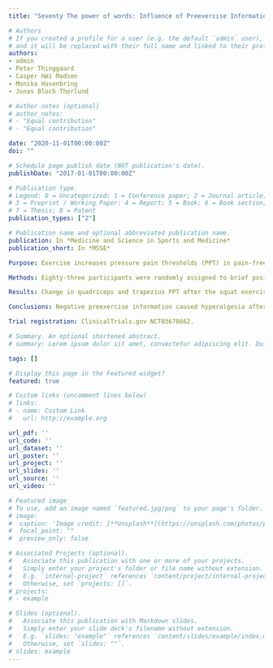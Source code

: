 ```yaml
---
title: "Seventy The power of words: Influence of Preexercise Information on Hypoalgesia after Exercise - Randomized Controlled Trial"

# Authors
# If you created a profile for a user (e.g. the default `admin` user), write the username (folder name) here 
# and it will be replaced with their full name and linked to their profile.
authors:
- admin
- Peter Thinggaard
- Casper Høi Madsen
- Monika Hasenbring
- Jonas Bloch Thorlund

# Author notes (optional)
# author_notes:
# - "Equal contribution"
# - "Equal contribution"

date: "2020-11-01T00:00:00Z"
doi: ""

# Schedule page publish date (NOT publication's date).
publishDate: "2017-01-01T00:00:00Z"

# Publication type.
# Legend: 0 = Uncategorized; 1 = Conference paper; 2 = Journal article;
# 3 = Preprint / Working Paper; 4 = Report; 5 = Book; 6 = Book section;
# 7 = Thesis; 8 = Patent
publication_types: ["2"]

# Publication name and optional abbreviated publication name.
publication: In *Medicine and Science in Sports and Medicine*
publication_short: In *MSSE*

Purpose: Exercise increases pressure pain thresholds (PPT) in pain-free individuals, known as exercise-induced hypoalgesia (EIH). Positive preexercise information can elicit higher EIH responses, but the effect of positive versus negative preexercise information on EIH is unknown. The primary aim of this randomized controlled trial was to compare EIH at the exercising thigh muscle after an isometric squat exercise between individuals receiving positive versus negative preexercise information about the effect of exercise on pain. Secondary aims were to compare EIH at nonexercising muscles between groups, and to investigate the relationship between participants' expectations and EIH.

Methods: Eighty-three participants were randomly assigned to brief positive (n = 28), neutral (n = 28) or negative (n = 27) verbal information. The neutral information group was included in the study as a reference group. Pressure pain thresholds at the thigh and trapezius muscles were assessed before and after the intervention (i.e., preexercise information+squat exercise). Expectations of pain relief were assessed using a numerical rating scale (-10 [most negative] to 10 [most positive]).

Results: Change in quadriceps and trapezius PPT after the squat exercise showed a large difference between the positive and negative information groups (quadriceps, 102 kPa; 95% confidence interval, 55-150; effect size, 1.2; trapezius, 41 kPa; 95% confidence interval, 16-65; effect size:, 0.9). The positive information group had a 22% increase in quadriceps PPT whereas the negative information group had a 4% decrease. A positive correlation was found between expectations and increase in PPT.

Conclusions: Negative preexercise information caused hyperalgesia after the wall squat exercise, whereas positive or neutral preexercise information caused hypoalgesia. Positive preexercise information did not change the magnitude of EIH compared with neutral information.

Trial registration: ClinicalTrials.gov NCT03678662. 

# Summary. An optional shortened abstract.
# summary: Lorem ipsum dolor sit amet, consectetur adipiscing elit. Duis posuere tellus ac convallis placerat. Proin tincidunt magna sed ex sollicitudin condimentum.

tags: []

# Display this page in the Featured widget?
featured: true

# Custom links (uncomment lines below)
# links:
# - name: Custom Link
#   url: http://example.org

url_pdf: ''
url_code: ''
url_dataset: ''
url_poster: ''
url_project: ''
url_slides: ''
url_source: ''
url_video: ''

# Featured image
# To use, add an image named `featured.jpg/png` to your page's folder. 
# image:
#  caption: 'Image credit: [**Unsplash**](https://unsplash.com/photos/pLCdAaMFLTE)'
#  focal_point: ""
#  preview_only: false

# Associated Projects (optional).
#   Associate this publication with one or more of your projects.
#   Simply enter your project's folder or file name without extension.
#   E.g. `internal-project` references `content/project/internal-project/index.md`.
#   Otherwise, set `projects: []`.
# projects:
# - example

# Slides (optional).
#   Associate this publication with Markdown slides.
#   Simply enter your slide deck's filename without extension.
#   E.g. `slides: "example"` references `content/slides/example/index.md`.
#   Otherwise, set `slides: ""`.
# slides: example
---
```

